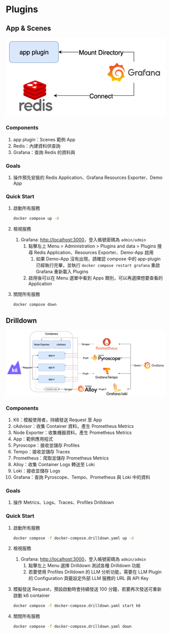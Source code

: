 # Plugins

## App & Scenes

![lab-arch-plugin](lab-arch-plugin.png)

### Components

1. app plugin：Scenes 範例 App
2. Redis：內建資料供查詢
3. Grafana：查詢 Redis 的資料與

### Goals

1. 操作預先安裝的 Redis Application、Grafana Resources Exporter、Demo App

### Quick Start

1. 啟動所有服務

   ```bash
   docker compose up -d
   ```

2. 檢視服務
   1. Grafana: <http://localhost:3000>，登入帳號密碼為 `admin/admin`
      1. 點擊左上 Menu > Administration > Plugins and data > Plugins 搜尋 Redis Application、Resources Exporter、Demo-App 啟用
         1. 如果 Demo-App 沒有出現，請確認 compose 中的 app-plugin 已經執行完畢，並執行 `docker compose restart grafana` 重啟 Grafana 重新載入 Plugins
      2. 啟用後可以在 Menu 選單中看到 Apps  類別，可以再選擇想要查看的 Application

3. 關閉所有服務

   ```bash
   docker compose down
   ```

## Drilldown

![lab-arch-drilldown](lab-arch-drilldown.png)

### Components

1. K6：模擬使用者，持續發送 Request 至 App 
2. cAdvisor：收集 Container 資料，產生 Prometheus Metrics
3. Node Exporter：收集機器資料，產生 Prometheus Metrics
4. App：範例應用程式
5. Pyroscope：接收並儲存 Profiles
6. Tempo：接收並儲存 Traces
7. Prometheus：爬取並儲存 Prometheus Metrics
8. Alloy：收集 Container Logs 轉送至 Loki
9. Loki：接收並儲存 Logs
10. Grafana：查詢 Pyroscope、Tempo、Prometheus 與 Loki 中的資料

### Goals

1. 操作 Metrics、Logs、Traces、Profiles Drilldown

### Quick Start

1. 啟動所有服務

   ```bash
   docker compose -f docker-compose.drilldown.yaml up -d
   ```

2. 檢視服務
   1. Grafana: <http://localhost:3000>，登入帳號密碼為 `admin/admin`
      1. 點擊左上 Menu 選擇 Drilldown 測試各種 Drilldown 功能
      2. 若要使用 Profiles Drilldown 的 LLM 分析功能，需要在 LLM Plugin 的 Configuration 頁籤設定外部 LLM 服務的 URL 與 API Key

3. 模擬發送 Request，預設啟動時會持續發送 100 分鐘，若要再次發送可重新啟動 k6 container

   ```bash
   docker compose -f docker-compose.drilldown.yaml start k6
   ```

4. 關閉所有服務

   ```bash
   docker compose -f docker-compose.drilldown.yaml down
   ```
